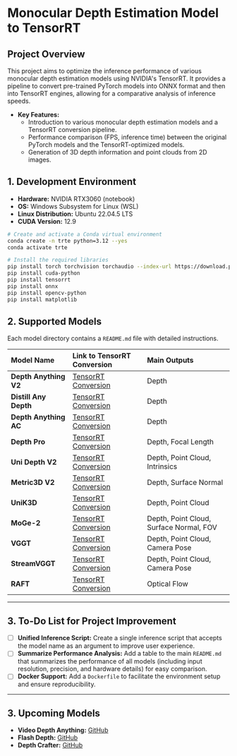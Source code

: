 # Monocular Depth Estimation Model to TensorRT

## Project Overview

This project aims to optimize the inference performance of various monocular depth estimation models using NVIDIA's TensorRT. It provides a pipeline to convert pre-trained PyTorch models into ONNX format and then into TensorRT engines, allowing for a comparative analysis of inference speeds.

- **Key Features:**
    - Introduction to various monocular depth estimation models and a TensorRT conversion pipeline.
    - Performance comparison (FPS, inference time) between the original PyTorch models and the TensorRT-optimized models.
    - Generation of 3D depth information and point clouds from 2D images.

## 1. Development Environment

- **Hardware:** NVIDIA RTX3060 (notebook)
- **OS:** Windows Subsystem for Linux (WSL)
- **Linux Distribution:** Ubuntu 22.04.5 LTS
- **CUDA Version:** 12.9

```bash
# Create and activate a Conda virtual environment
conda create -n trte python=3.12 --yes
conda activate trte

# Install the required libraries
pip install torch torchvision torchaudio --index-url https://download.pytorch.org/whl/cu128
pip install cuda-python
pip install tensorrt
pip install onnx
pip install opencv-python
pip install matplotlib
```

## 2. Supported Models

Each model directory contains a `README.md` file with detailed instructions.

| Model Name | Link to TensorRT Conversion | Main Outputs |
| :--- | :--- | :--- |
| **Depth Anything V2** | [TensorRT Conversion](Depth_Anything_V2/README.md) | Depth |
| **Distill Any Depth** | [TensorRT Conversion](Distill_Any_Depth/README.md) | Depth |
| **Depth Anything AC** | [TensorRT Conversion](Depth_Anything_AC/README.md) | Depth |
| **Depth Pro** | [TensorRT Conversion](Depth_Pro/README.md) | Depth, Focal Length |
| **Uni Depth V2** | [TensorRT Conversion](Uni_Depth_V2/README.md) | Depth, Point Cloud, Intrinsics |
| **Metric3D V2** | [TensorRT Conversion](Metric3D_V2/README.md) | Depth, Surface Normal |
| **UniK3D** | [TensorRT Conversion](UniK3D/README.md) | Depth, Point Cloud |
| **MoGe-2** | [TensorRT Conversion](MoGe_2/README.md) | Depth, Point Cloud, Surface Normal, FOV |
| **VGGT** | [TensorRT Conversion](VGGT/README.md) | Depth, Point Cloud, Camera Pose |
| **StreamVGGT** | [TensorRT Conversion](StreamVGGT/README.md) | Depth, Point Cloud, Camera Pose |
| **RAFT** | [TensorRT Conversion](RAFT/README.md) | Optical Flow |

---

## 3. To-Do List for Project Improvement

- [ ] **Unified Inference Script:** Create a single inference script that accepts the model name as an argument to improve user experience.
- [ ] **Summarize Performance Analysis:** Add a table to the main `README.md` that summarizes the performance of all models (including input resolution, precision, and hardware details) for easy comparison.
- [ ] **Docker Support:** Add a `Dockerfile` to facilitate the environment setup and ensure reproducibility.
---

## 3. Upcoming Models

- **Video Depth Anything:** [GitHub](https://github.com/DepthAnything/Video-Depth-Anything)
- **Flash Depth:** [GitHub](https://github.com/Eyeline-Research/flashdepth)
- **Depth Crafter:** [GitHub](https://github.com/Tencent/DepthCrafter)
